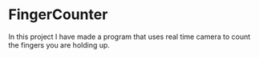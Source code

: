 # FingerCounter
In this project I have made a program that uses real time camera to count the fingers you are holding up.  
